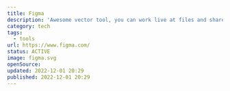 ```yaml
---
title: Figma
description: 'Awesome vector tool, you can work live at files and share them easily.'
category: tech
tags:
  - tools
url: https://www.figma.com/
status: ACTIVE
image: figma.svg
openSource:
updated: 2022-12-01 20:29
published: 2022-12-01 20:29
---
```

